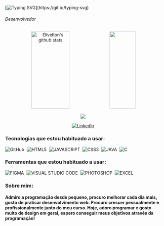 
[![Typing SVG](https://readme-typing-svg.herokuapp.com?pause=1000&color=33cc33&size=40&center=true&vCenter=true&width=1000&height=180&lines=Ol%C3%A1+a+todos%2C+Meu+nome+%C3%A9+Elivelton!;Sou+de+Triunfo%2C+Para%C3%ADba%2C+Brasil;Estudo+no+Instituto+Federal+da+Para%C3%ADba.)](https://git.io/typing-svg)
###### Desenvolvedor

<div align="center">  
  <img width="50%" height="250px" src="https://github-readme-stats.vercel.app/api?username=livelton&show_icons=true&count_private=true&hide_border=true&title_color=33cc33&icon_color=33cc33&text_color=c9d1d9&bg_color=0d1117" alt="Elivelton's github stats" /> 
  <img width="41%" height="250" src="https://github-readme-stats.vercel.app/api/top-langs/?username=livelton&layout=demo&hide_border=true&title_color=33cc33&text_color=c9d1d9&bg_color=0d1117" />
</div>

<p align="center">
  <img src="https://github-profile-trophy.vercel.app/?username=livelton&theme=onestar&row=2&no-bg=true&column=3&margin-w=15&margin-h=15" />
</p>

<div align="center">

  <a href="https://www.linkedin.com/in/livelton/">![Linkedln](https://img.shields.io/badge/LinkedIn-0077B5?style=for-the-badge&logo=linkedin&logoColor=white)</a>

</div>

### Tecnologias que estou habituado a usar:

![GitHub](https://img.shields.io/badge/-GitHub-0D1117?style=for-the-badge&logo=github&labelColor=0D1117)&nbsp;
![HTML5](https://img.shields.io/badge/-HTML5-0D1117?style=for-the-badge&logo=html5&logoColor=FFFFFF&labelColor=0D1117)&nbsp;
![JAVASCRIPT](https://img.shields.io/badge/-JavaScript-0D1117?style=for-the-badge&logo=html5&logoColor=FFFFFF&labelColor=0D1117)&nbsp;
![CSS3](https://img.shields.io/badge/-CSS3-0D1117?style=for-the-badge&logo=css3&labelColor=0D1117)&nbsp;
![JAVA](https://img.shields.io/badge/-Java-0D1117?style=for-the-badge&logo=openjdk&labelColor=0D1117)&nbsp;
![C](https://img.shields.io/badge/-C-0D1117?style=for-the-badge&logo=c&logoColor=FFFFFF&labelColor=0D1117)&nbsp;


### Ferramentas que estou habituado a usar:
![FIGMA](https://img.shields.io/badge/-Figma-0D1117?style=for-the-badge&logo=figma&logoColor=FFFFFF&labelColor=0D1117)&nbsp;
![VISUAL STUDIO CODE](https://img.shields.io/badge/-VSCode-0D1117?style=for-the-badge&logo=visualstudiocode&logoColor=FFFFFF&labelColor=0D1117)&nbsp;
![PHOTOSHOP](https://img.shields.io/badge/-Photoshop-0D1117?style=for-the-badge&logo=adobephotoshop&logoColor=FFFFFF&labelColor=0D1117)&nbsp;
![EXCEL](https://img.shields.io/badge/-Excel-0D1117?style=for-the-badge&logo=microsoftexcel&logoColor=FFFFFF&labelColor=0D1117)&nbsp;


### Sobre mim:
#### Admiro a programação desde pequeno, procuro melhorar cada dia mais, gosto de praticar desenvolvimento web. Procuro crescer pessoalmente e profissionalmente junto do meu curso. Hoje, adoro programar e gosto muito de design em geral, espero conseguir meus objetivos através da programação!


